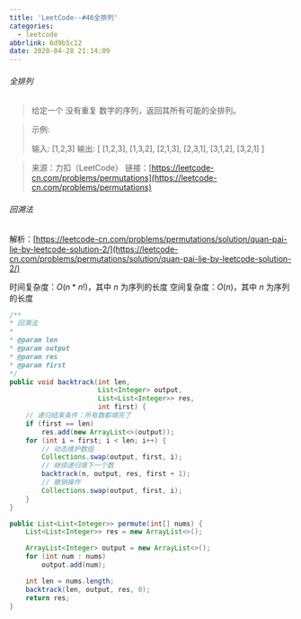 ```yaml
---
title: 'LeetCode--#46全排列'
categories:
  - leetcode
abbrlink: 6d9b5c12
date: 2020-04-28 21:14:09
---
```


###### 全排列

> 给定一个 没有重复 数字的序列，返回其所有可能的全排列。

> 示例:
>
> 输入: [1,2,3]
> 输出:
> [
> [1,2,3],
> [1,3,2],
> [2,1,3],
> [2,3,1],
> [3,1,2],
> [3,2,1]
> ]

> 来源：力扣（LeetCode）
> 链接：[https://leetcode-cn.com/problems/permutations](https://leetcode-cn.com/problems/permutations)

<!--more-->

###### 回溯法

解析：[https://leetcode-cn.com/problems/permutations/solution/quan-pai-lie-by-leetcode-solution-2/](https://leetcode-cn.com/problems/permutations/solution/quan-pai-lie-by-leetcode-solution-2/)

时间复杂度：$O(n*n!)$，其中 *n* 为序列的长度
空间复杂度：$O(n)$，其中 *n* 为序列的长度

```java
/**
* 回溯法
*
* @param len
* @param output
* @param res
* @param first
*/
public void backtrack(int len,
                      List<Integer> output,
                      List<List<Integer>> res,
                      int first) {
    // 递归结束条件：所有数都填完了
    if (first == len)
        res.add(new ArrayList<>(output));
    for (int i = first; i < len; i++) {
        // 动态维护数组
        Collections.swap(output, first, i);
        // 继续递归填下一个数
        backtrack(n, output, res, first + 1);
        // 撤销操作
        Collections.swap(output, first, i);
    }
}

public List<List<Integer>> permute(int[] nums) {
    List<List<Integer>> res = new ArrayList<>();

    ArrayList<Integer> output = new ArrayList<>();
    for (int num : nums)
        output.add(num);

    int len = nums.length;
    backtrack(len, output, res, 0);
    return res;
}
```